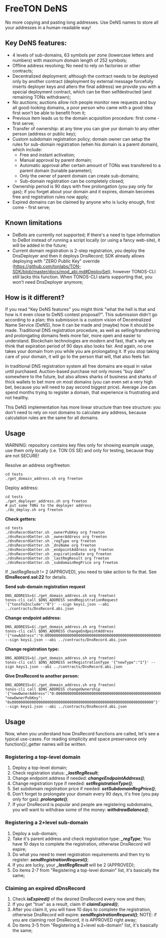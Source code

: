 # FreeTON DeNS

No more copying and pasting long addresses. Use DeNS names to store all your addresses in a human-readable way!

## Key DeNS features:

* 4 levels of sub-domains, 63 symbols per zone (lowercase letters and numbers) with maximum domain length of 252 symbols;
* Offline address resolving; No need to rely on factories or other contracts;
* Decentralized deployment; although the contract needs to be deployed only by another contract (deployment by external message forcefully inserts deployer keys and alters the final address) we provide you with a special deployment contract, which can be then selfdestructed (and remaining TONs withdrawn);
* No auctions; auctions allow rich people monitor new requests and buy all good-looking domains, a poor person who came with a good idea first won't be able to benefit from it;
* Previous item leads us to the domain acquisition procedure: first come - first serve;
* Transfer of ownership: at any time you can give yur domain to any other person (address or public key);
* Custom subdomain registration policy; domain owner can setup the rules for sub-domain registration (when his domain is a parent domain), which include:
    * Free and instant activation;
    * Manual approval by parent domain;
    * Automatic approval after certain amount of TONs was transfered to a parent domain (tunable parameter);
    * Only the owner of parent domain can create sub-domains;
    * Sub-domain registration can be completely closed;
* Ownership period is 90 days with free prolongation (you pay only for gas); if you forget about your domain and it expires, domain becomes free and registration rules now apply;
* Expired domains can be claimed by anyone who is lucky enough, first come - first serve;
 
## Known limitations

* DeBots are currently not supported; If there's a need to type information to DeBot instead of running a script locally (or using a fancy web-site), it will be added in the future;
* Current domain registration is 2-step registration, you deploy the DnsDeployer and then it deploys DnsRecord; SDK already allows deploying with "ZERO Public Key" override (https://github.com/tonlabs/TON-SDK/blob/master/docs/mod_abi.md#DeploySet), however TONOS-CLI still lacks this function. When TONOS-CLI starts supporting that, you won't need DnsDeployer anymore;

## How is it different?

If you read "Key DeNS features" you might think "what the hell is that and how is it even close to DeNS contest proposal?".
This submission didn't go according to a plan; this submission is a custom vision of Decentralized Name Service (DeNS), how it can be made and (maybe) how it should be made.
Traditional DNS registration procedure, as well as selling/transferring and prolongating domains feels more fair, more open and easier to understand. Blockchain technologies are modern and fast, that's why we think that expiration period of 90 days also looks fair. And again, no one takes your domain from you while you are prolongating it. If you stop taking care of your domain, it will go to the person that will, that also feels fair.

In traditional DNS registration system all free domains are equal in value until purchased. Auction-based purchase not only moves "buy date" somewhere to the future, but also allows sharks of business and sharks of thick wallets to bet more on most domains (you can even set a very high bet, because you will need to pay second biggest price). Average Joe can spend months trying to register a domain, that experience is frustrating and not healthy.

This DeNS implementation has more linear structure than tree structure: you don't need to rely on root domains to calculate any address, because calculation rules are the same for all domains.

## Usage

WARNING: repository contains key files only for showing example usage, use them only locally (i.e. TON OS SE) and only for testing, because thay are not SECURE!

Resolve an address org/freeton:
```
cd tests
./get_domain_address.sh org freeton
```

Deploy address:
```
cd tests
./get_deployer_address.sh org freeton
# put some TONs to the deployer address
./do_deploy.sh org freeton
```

**Check getters:**
```
cd tests
./dnsRecordGetter.sh _ownerPubKey org freeton
./dnsRecordGetter.sh _ownerAddress org freeton
./dnsRecordGetter.sh _regType org freeton
./dnsRecordGetter.sh _dnsName org freeton
./dnsRecordGetter.sh _endpointAddress org freeton
./dnsRecordGetter.sh _expirationDate org freeton
./dnsRecordGetter.sh _lastRegResult org freeton
./dnsRecordGetter.sh _subdomainRegPrice org freeton
```

If _lastRegResult != 2 (APPROVED), you need to take action to fix that.
See **IDnsRecord.sol:22** for details.

**Send sub-domain registration request**
```
DNS_ADDRESS=$(./get_domain_address.sh org freeton)
tonos-cli call $DNS_ADDRESS sendRegistrationRequest '{"tonsToInclude":"0"}' --sign keys1.json --abi ../contracts/DnsRecord.abi.json
```

**Change endpoint address:**
```
DNS_ADDRESS=$(./get_domain_address.sh org freeton)
tonos-cli call $DNS_ADDRESS changeEndpointAddress '{"newAddress":"0:0000000000000000000000000000000000000000000000000000000000000001"}' --sign keys1.json --abi ../contracts/DnsRecord.abi.json
```

**Change registration type:**
```
DNS_ADDRESS=$(./get_domain_address.sh org freeton)
tonos-cli call $DNS_ADDRESS setRegistrationType '{"newType":"1"}' --sign keys1.json --abi ../contracts/DnsRecord.abi.json
```

**Give DnsRecord to another person:**
```
DNS_ADDRESS=$(./get_domain_address.sh org freeton)
tonos-cli call $DNS_ADDRESS changeOwnership '{"newOwnerAddress":"0:0000000000000000000000000000000000000000000000000000000000000001", "newOwnerPubKey": "0x0000000000000000000000000000000000000000000000000000000000000000"}' --sign keys1.json --abi ../contracts/DnsRecord.abi.json
```

## Usage

Now, when you understand how DnsRecord functions are called, let's see a typical use-cases. For reading simplicity and space preservance only function()/_getter names will be written.

### Registering a top-level domain
1. Deploy a top-level domain;
2. Check registration status: ***_lastRegResult***;
3. Change endpoint address if needed: ***changeEndpointAddress()***;
4. Change registration type if needed: ***setRegistrationType()***;
5. Set subdomain registration price if needed: ***setSubdomainRegPrice()***;
6. Don't forget to prolongate your domain every 90 days, it's free (you pay only for gas): ***prolongate()***;
7. If your DnsRecord is popular and people are registering subdomains, you will want to withdraw some of the money: ***withdrawBalance()***;

### Registering a 2+level sub-domain
1. Deploy a sub-domain;
2. Take it's parent address and check registration type: ***_regType***; You have 10 days to complete the registration, otherwise DnsRecord will expire;
3. Do what you need to meet registration requirements and then try to register: ***sendRegistrationRequest()***;
4. If you are lucky, your ***_lastRegResult*** will be 2 (APPROVED);
5. Do items 2-7 from "Registering a top-level domain" list, it's basically the same;

### Claiming an expired dDnsRecord
1. Check ***isExpired()*** of the desired DnsRecord  every now and then;
2. If you get "true" as a result, claim it! ***claimExpired()***;
3. After you claim it, you will have 10 days to complete the registration, otherwise DnsRecord will expire: ***sendRegistrationRequest()***; NOTE: if you are claiming root DnsRecord, it is APPROVED right away;
4. Do items 3-5 from "Registering a 2+level sub-domain" list, it's basically the same;